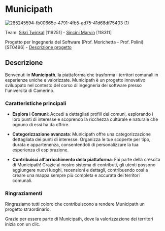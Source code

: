 # Municipath

![285245594-fb00665e-4791-4fb5-ad75-41d68df75403 (1)](https://github.com/ToWinKallSikri/IdS_Municipath/assets/118466836/f36ece69-d313-49b2-81cf-caf6498e058c)

Team: [Sikri Twinkal](https://github.com/ToWinKallSikri) [119251] - [Sincini Marvin](https://github.com/Sassas98) [118311] 

Progetto per Ingegneria del Software (Prof. Morichetta - Prof. Polini) [ST0496] - [Descrizione progetto](https://docs.google.com/document/d/1kqarA2bRB8I8StOazcWotmkxf4Afycyl34a-n536JHo/edit)

## Descrizione

Benvenuti in **Municipath**, la piattaforma che trasforma i territori comunali in esperienze uniche e valorizzate. Municipath è un progetto innovativo sviluppato nel contesto del corso di ingegneria del software presso l'università di Camerino.

### Caratteristiche principali

- **Esplora i Comuni**: Accedi a dettagliati profili dei comuni, esplorando i loro punti di interesse e scoprendo la ricchezza culturale e naturale che ognuno di essi ha da offrire.

- **Categorizzazione avanzata**: Municipath offre una categorizzazione dettagliata dei punti di interesse. Organizza le tue scoperte per tipo, durata e appartenenza, consentendoti di personalizzare la tua esperienza di esplorazione.

- **Contribuisci all'arricchimento della piattaforma**: Fai parte della crescita di Municipath! Grazie al nostro sistema di contributi, gli utenti possono aggiungere nuovi luoghi, recensioni e dettagli, contribuendo così a creare una mappa sempre più completa e accurata dei territori comunali.

### Ringraziamenti

Ringraziamo tutti coloro che contribuiscono a rendere Municipath un progetto straordinario.

Grazie per essere parte di Municipath, dove la valorizzazione dei territori inizia con un clic.


